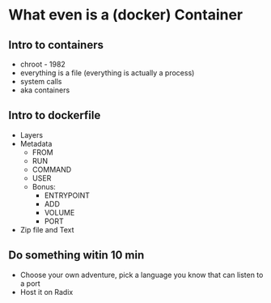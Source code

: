 # What even is a (docker) Container

## Intro to containers

- chroot - 1982
- everything is a file (everything is actually a process)
- system calls
- aka containers

## Intro to dockerfile

- Layers
- Metadata
  - FROM
  - RUN
  - COMMAND
  - USER
  - Bonus:
    - ENTRYPOINT
    - ADD
    - VOLUME
    - PORT
- Zip file and Text

## Do something witin 10 min

- Choose your own adventure, pick a language you know that can listen to a port
- Host it on Radix